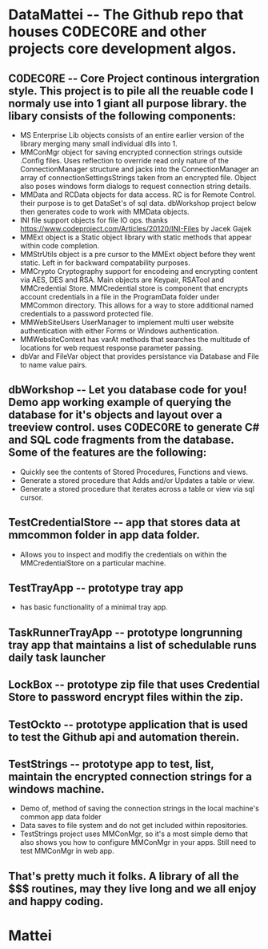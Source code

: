 # DataMattei  -- The Github repo that houses C0DEC0RE and other projects core development algos.  


## C0DEC0RE -- Core Project continous intergration style.  This project is to pile all the reuable code I normaly use into 1 giant all purpose library.  the libary consists of the following components:
  - MS Enterprise Lib objects consists of an entire earlier version of the library merging many small individual dlls into 1.  
  - MMConMgr object for saving encrypted connection strings outside .Config files.  Uses reflection to override read only nature of the ConnectionManager structure and jacks into the ConnectionManager an array of connectionSettingsStrings taken from an encrypted file.  Object also poses windows form dialogs to request connection string details.  
  - MMData and RCData objects for data access.  RC is for Remote Control.  their purpose is to get DataSet's of sql data.  dbWorkshop project below then generates code to work with MMData objects. 
  - INI file support objects for file IO ops. thanks https://www.codeproject.com/Articles/20120/INI-Files  by Jacek Gajek 
  - MMExt object is a Static object library with static methods that appear within code completion.
  - MMStrUtils object is a pre cursor to the MMExt object before they went static.  Left in for backward compatability purposes.
  - MMCrypto  Cryptography support for encodeing and encrypting content via AES, DES and RSA.  Main objects are Keypair, RSATool and MMCredential Store.  MMCredential store is component that encrypts account credentials in a file in the ProgramData folder under MMCommon directory.  This allows for a way to store additional named credentials to a password protected file.  
  - MMWebSiteUsers  UserManager to implement multi user website authentication with either Forms or Windows authentication.
  - MMWebsiteContext  has varAt methods that searches the multitude of locations for web request response parameter passing.
  - dbVar and FileVar object that provides persistance via Database and File to name value pairs. 


## dbWorkshop -- Let you database code for you!  Demo app working example of querying the database for it's objects and layout over a treeview control. uses C0DEC0RE to generate C# and SQL code fragments from the database.  Some of the features are the following:  
  - Quickly see the contents of Stored Procedures, Functions and views.
  - Generate a stored procedure that Adds and/or Updates a table or view.
  - Generate a stored procedure that iterates across a table or view via sql cursor.

## TestCredentialStore -- app that stores data at mmcommon folder in app data folder.   
  - Allows you to inspect and modifiy the credentials on within the MMCredentialStore on a particular machine. 

## TestTrayApp -- prototype tray app 
  - has basic functionality of a minimal tray app. 

## TaskRunnerTrayApp -- prototype longrunning tray app that maintains a list of schedulable runs daily task launcher  

## LockBox -- prototype zip file that uses Credential Store to password encrypt files within the zip. 

## TestOckto  -- prototype application that is used to test the Github api and automation therein.

## TestStrings -- prototype app to test, list, maintain the encrypted connection strings for a windows machine.  
  - Demo of, method of saving the connection strings in the local machine's common app data folder 
  - Data saves to file system and do not get included within repositories.  
  - TestStrings project uses MMConMgr, so it's a most simple demo that also shows you how to configure MMConMgr in your apps.  Still need to test MMConMgr in web app.




## That's pretty much it folks.  A library of all the $$$ routines, may they live long and we all enjoy and happy coding.

# Mattei
